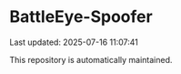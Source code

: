# BattleEye-Spoofer

Last updated: 2025-07-16 11:07:41

This repository is automatically maintained.
